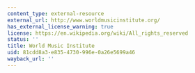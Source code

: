 ```yaml
---
content_type: external-resource
external_url: http://www.worldmusicinstitute.org/
has_external_license_warning: true
license: https://en.wikipedia.org/wiki/All_rights_reserved
status: ''
title: World Music Institute
uid: 81cdd8a3-e835-4730-996e-0a26e5699a46
wayback_url: ''
---
```

